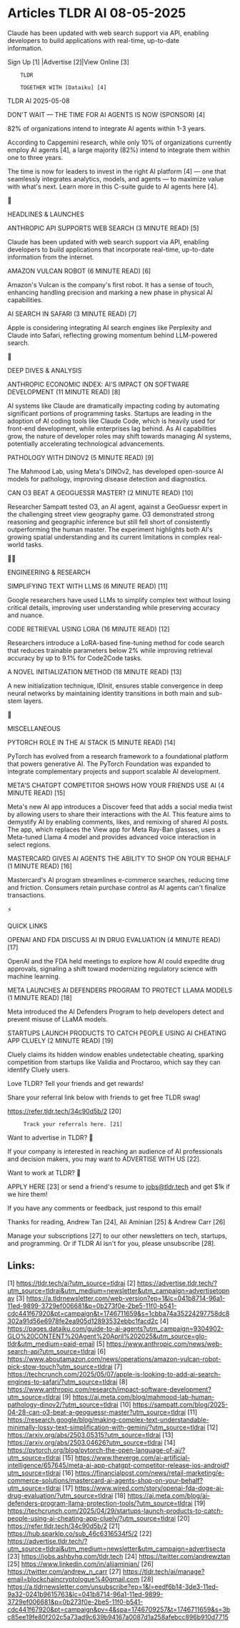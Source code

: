 # Articles TLDR AI 08-05-2025

Claude has been updated with web search support via API, enabling
developers to build applications with real-time, up-to-date
information. ‌ ‌ ‌ ‌ ‌ ‌ ‌ ‌ ‌ ‌ ‌ ‌ ‌ ‌ ‌ ‌ ‌ ‌ ‌ ‌ ‌ ‌ ‌ ‌ ‌ ‌  ‌ ‌ ‌ ‌ ‌ ‌ ‌ ‌ ‌ ‌ ‌ ‌ ‌ ‌ ‌ ‌ ‌ ‌ ‌ ‌ ‌ ‌ ‌ ‌ ‌ ‌ 


 Sign Up [1] |Advertise [2]|View Online [3] 

		TLDR 

		TOGETHER WITH [Dataiku] [4]

TLDR AI 2025-05-08

 DON'T WAIT — THE TIME FOR AI AGENTS IS NOW (SPONSOR) [4] 

 82% of organizations intend to integrate AI agents within 1-3 years.

According to Capgemini research, while only 10% of organizations
currently employ AI agents [4], a large majority (82%) intend to
integrate them within one to three years. 

The time is now for leaders to invest in the right AI platform [4] —
one that seamlessly integrates analytics, models, and agents — to
maximize value with what's next. Learn more in this C-suite guide to
AI agents here [4].

🚀 

HEADLINES & LAUNCHES

 ANTHROPIC API SUPPORTS WEB SEARCH (3 MINUTE READ) [5] 

 Claude has been updated with web search support via API, enabling
developers to build applications that incorporate real-time,
up-to-date information from the internet. 

 AMAZON VULCAN ROBOT (6 MINUTE READ) [6] 

 Amazon's Vulcan is the company's first robot. It has a sense of
touch, enhancing handling precision and marking a new phase in
physical AI capabilities. 

 AI SEARCH IN SAFARI (3 MINUTE READ) [7] 

 Apple is considering integrating AI search engines like Perplexity
and Claude into Safari, reflecting growing momentum behind LLM-powered
search. 

🧠 

DEEP DIVES & ANALYSIS

 ANTHROPIC ECONOMIC INDEX: AI'S IMPACT ON SOFTWARE DEVELOPMENT (11
MINUTE READ) [8] 

 AI systems like Claude are dramatically impacting coding by
automating significant portions of programming tasks. Startups are
leading in the adoption of AI coding tools like Claude Code, which is
heavily used for front-end development, while enterprises lag behind.
As AI capabilities grow, the nature of developer roles may shift
towards managing AI systems, potentially accelerating technological
advancements. 

 PATHOLOGY WITH DINOV2 (5 MINUTE READ) [9] 

 The Mahmood Lab, using Meta's DINOv2, has developed open-source AI
models for pathology, improving disease detection and diagnostics. 

 CAN O3 BEAT A GEOGUESSR MASTER? (2 MINUTE READ) [10] 

 Researcher Sampatt tested O3, an AI agent, against a GeoGuessr expert
in the challenging street view geography game. O3 demonstrated strong
reasoning and geographic inference but still fell short of
consistently outperforming the human master. The experiment highlights
both AI's growing spatial understanding and its current limitations in
complex real-world tasks. 

🧑‍💻 

ENGINEERING & RESEARCH

 SIMPLIFYING TEXT WITH LLMS (6 MINUTE READ) [11] 

 Google researchers have used LLMs to simplify complex text without
losing critical details, improving user understanding while preserving
accuracy and nuance. 

 CODE RETRIEVAL USING LORA (16 MINUTE READ) [12] 

 Researchers introduce a LoRA-based fine-tuning method for code search
that reduces trainable parameters below 2% while improving retrieval
accuracy by up to 9.1% for Code2Code tasks. 

 A NOVEL INITIALIZATION METHOD (18 MINUTE READ) [13] 

 A new initialization technique, IDInit, ensures stable convergence in
deep neural networks by maintaining identity transitions in both main
and sub-stem layers. 

🎁 

MISCELLANEOUS

 PYTORCH ROLE IN THE AI STACK (5 MINUTE READ) [14] 

 PyTorch has evolved from a research framework to a foundational
platform that powers generative AI. The PyTorch Foundation was
expanded to integrate complementary projects and support scalable AI
development. 

 META'S CHATGPT COMPETITOR SHOWS HOW YOUR FRIENDS USE AI (4 MINUTE
READ) [15] 

 Meta's new AI app introduces a Discover feed that adds a social media
twist by allowing users to share their interactions with the AI. This
feature aims to demystify AI by enabling comments, likes, and remixing
of shared AI posts. The app, which replaces the View app for Meta
Ray-Ban glasses, uses a Meta-tuned Llama 4 model and provides advanced
voice interaction in select regions. 

 MASTERCARD GIVES AI AGENTS THE ABILITY TO SHOP ON YOUR BEHALF (1
MINUTE READ) [16] 

 Mastercard's AI program streamlines e-commerce searches, reducing
time and friction. Consumers retain purchase control as AI agents
can't finalize transactions. 

⚡ 

QUICK LINKS

 OPENAI AND FDA DISCUSS AI IN DRUG EVALUATION (4 MINUTE READ) [17] 

 OpenAI and the FDA held meetings to explore how AI could expedite
drug approvals, signaling a shift toward modernizing regulatory
science with machine learning. 

 META LAUNCHES AI DEFENDERS PROGRAM TO PROTECT LLAMA MODELS (1 MINUTE
READ) [18] 

 Meta introduced the AI Defenders Program to help developers detect
and prevent misuse of LLaMA models. 

 STARTUPS LAUNCH PRODUCTS TO CATCH PEOPLE USING AI CHEATING APP CLUELY
(2 MINUTE READ) [19] 

 Cluely claims its hidden window enables undetectable cheating,
sparking competition from startups like Validia and Proctaroo, which
say they can identify Cluely users. 

Love TLDR? Tell your friends and get rewards!

 Share your referral link below with friends to get free TLDR swag! 

 https://refer.tldr.tech/34c90d5b/2 [20] 

		 Track your referrals here. [21] 

Want to advertise in TLDR? 📰

 If your company is interested in reaching an audience of AI
professionals and decision makers, you may want to ADVERTISE WITH US
[22]. 

Want to work at TLDR? 💼

 APPLY HERE [23] or send a friend's resume to jobs@tldr.tech and get
$1k if we hire them! 

 If you have any comments or feedback, just respond to this email! 

Thanks for reading, 
Andrew Tan [24], Ali Aminian [25] & Andrew Carr [26] 

 Manage your subscriptions [27] to our other newsletters on tech,
startups, and programming. Or if TLDR AI isn't for you, please
unsubscribe [28]. 

 

Links:
------
[1] https://tldr.tech/ai?utm_source=tldrai
[2] https://advertise.tldr.tech/?utm_source=tldrai&utm_medium=newsletter&utm_campaign=advertisetopnav
[3] https://a.tldrnewsletter.com/web-version?ep=1&lc=041b8714-96a1-11ed-9899-3729ef006681&p=0b273f0e-2be5-11f0-b541-cdc441f67920&pt=campaign&t=1746711659&s=1cbba74a35224297758dc8302a91d56e6978fe2ea905d12893532ebbc1facd2c
[4] https://pages.dataiku.com/guide-to-ai-agents?utm_campaign=9304902-GLO%20CONTENT%20Agent%20April%202025&utm_source=glo-tldr&utm_medium=paid-email
[5] https://www.anthropic.com/news/web-search-api?utm_source=tldrai
[6] https://www.aboutamazon.com/news/operations/amazon-vulcan-robot-pick-stow-touch?utm_source=tldrai
[7] https://techcrunch.com/2025/05/07/apple-is-looking-to-add-ai-search-engines-to-safari/?utm_source=tldrai
[8] https://www.anthropic.com/research/impact-software-development?utm_source=tldrai
[9] https://ai.meta.com/blog/mahmood-lab-human-pathology-dinov2/?utm_source=tldrai
[10] https://sampatt.com/blog/2025-04-28-can-o3-beat-a-geoguessr-master?utm_source=tldrai
[11] https://research.google/blog/making-complex-text-understandable-minimally-lossy-text-simplification-with-gemini/?utm_source=tldrai
[12] https://arxiv.org/abs/2503.05315?utm_source=tldrai
[13] https://arxiv.org/abs/2503.04626?utm_source=tldrai
[14] https://pytorch.org/blog/pytorch-the-open-language-of-ai/?utm_source=tldrai
[15] https://www.theverge.com/ai-artificial-intelligence/657645/meta-ai-app-chatgpt-competitor-release-ios-android?utm_source=tldrai
[16] https://financialpost.com/news/retail-marketing/e-commerce-solutions/mastercard-ai-agents-shop-on-your-behalf?utm_source=tldrai
[17] https://www.wired.com/story/openai-fda-doge-ai-drug-evaluation/?utm_source=tldrai
[18] https://ai.meta.com/blog/ai-defenders-program-llama-protection-tools/?utm_source=tldrai
[19] https://techcrunch.com/2025/04/29/startups-launch-products-to-catch-people-using-ai-cheating-app-cluely/?utm_source=tldrai
[20] https://refer.tldr.tech/34c90d5b/2
[21] https://hub.sparklp.co/sub_46c6316534f5/2
[22] https://advertise.tldr.tech/?utm_source=tldrai&utm_medium=newsletter&utm_campaign=advertisecta
[23] https://jobs.ashbyhq.com/tldr.tech
[24] https://twitter.com/andrewztan
[25] https://www.linkedin.com/in/aliiaminian/
[26] https://twitter.com/andrew_n_carr
[27] https://tldr.tech/ai/manage?email=blockchaincryptologue%40gmail.com
[28] https://a.tldrnewsletter.com/unsubscribe?ep=1&l=eedf6b14-3de3-11ed-9a32-0241b9615763&lc=041b8714-96a1-11ed-9899-3729ef006681&p=0b273f0e-2be5-11f0-b541-cdc441f67920&pt=campaign&pv=4&spa=1746709257&t=1746711659&s=3bc85ee19fe80f202c5a73ad9c639b94167a0087d1a258afebcc896b910d7715